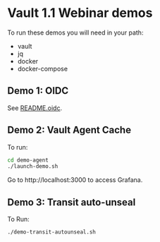 # Vault 1.1 Webinar demos

To run these demos you will need in your path:
* vault
* jq
* docker
* docker-compose

## Demo 1: OIDC

See [README.oidc](README-oidc.md).

## Demo 2: Vault Agent Cache

To run:

```bash
cd demo-agent
./launch-demo.sh
```

Go to http://localhost:3000 to access Grafana.

## Demo 3: Transit auto-unseal

To Run:

```bash
./demo-transit-autounseal.sh
```
